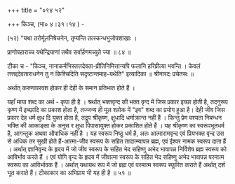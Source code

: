 +++
title = "०९४ ५२"

+++
किञ्च, (भा० ४।३१।१४ ) - 

(५२) "यथा तरोर्मूलनिषेचनेन, तृप्यन्ति तत्स्कन्धभुजोपशाखाः । 

प्राणोपहाराच्च यथेन्द्रियाणां तथैव सर्वार्हणमच्युते ज्या ॥ ८४ ॥ 

टीका च - "किञ्च, नानाकर्मभिस्तत्तदेवता-प्रीतिनिमित्तान्यपि फलानि हरिप्रीत्या भवन्ति । केवलं तत्तद्ददेवताराधनेन तु न किश्चिदिति सदृष्टान्तमाह-यथेति" इत्यादिका ॥ श्रीनारदः प्रचेतसः ॥ 

अर्थात् करुणापरवश होकर ही देही के समान प्रतिभात होते हैं । 

यहाँ माया शब्द का अर्थ - कृपा ही है । श्रर्थात् भक्तवृन्द की भक्त वृन्द में जिस प्रकार इच्छा होती है, तदनुरूप कृष्ण में इच्छादि का प्रकाश होता है, तज्जन्य ही मूल श्लोक में "इव" शब्द का प्रयोग हुआ है। देही जीव जिस प्रकार देह धर्म क्षुध दि युक्त होता है, तद्रूप श्रीकृष्ण, क्षुधादि धर्माक्रान्त नहीं हैं । किन्तु प्रेम वश्यता निबन्धन भक्ति की आकाङ्क्षा के अनुस र क्षुधा पिपासायुक्त होकर प्रकाशित होते हैं । यह श्रीकृष्ण का स्वरूपभूतधर्म है, आगन्तुक अथवा औपाधिक नहीं है । यह स्वरूप निष्ठु धर्म है, अतः आत्मारामवृन्द एवं प्रियभक्त वृन्द उस से अधिक तर सुखी होते हैं-आत्मा-जीव स्वरूप के सहित तादात्म्यापन्न ब्रह्म, एवं ईश्वर नामक स्वरूप दाता हैं । अर्थात् ज्ञानिवृन्द के हृदय में जो जीव स्वरूप के सहित भेद सहिष्णु अभेद भावापन्न निर्विशेष ब्रह्म स्वरूप को आविर्भाव करते हैं । एवं योगि वृन्द के हृदय में जीवात्मा स्वरूप के सहित भेद सहिष्णु अभेद भावापन्न परमात्म स्वरूप का आविर्भावक हैं । अर्थात् यथायथ रूप में जो ब्रह्म एवं परमात्म स्वरूप स्फूरित कराते हैं अर्थात् दर्श भूत कराते हैं। टीकाकार का अभिप्राय भी यह ही है ॥ ५१ ॥ 
